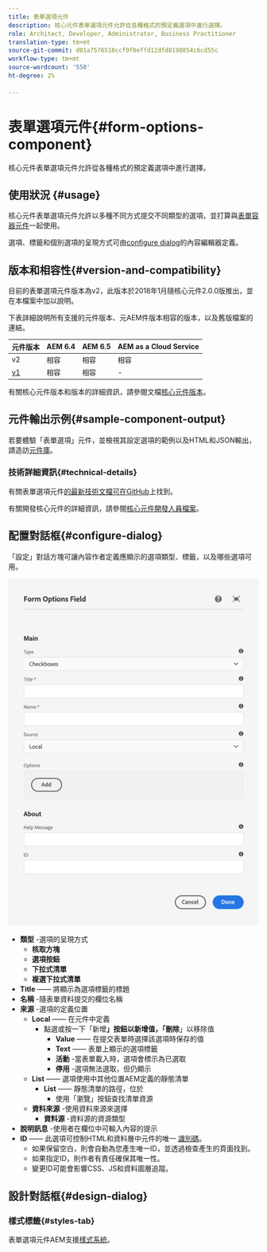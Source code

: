 ```yaml
---
title: 表單選項元件
description: 核心元件表單選項元件允許從各種格式的預定義選項中進行選擇。
role: Architect, Developer, Administrator, Business Practitioner
translation-type: tm+mt
source-git-commit: d01a7576518ccf9f0effd12dfd8198854c6cd55c
workflow-type: tm+mt
source-wordcount: '550'
ht-degree: 2%

---
```



# 表單選項元件{#form-options-component}

核心元件表單選項元件允許從各種格式的預定義選項中進行選擇。

## 使用狀況 {#usage}

核心元件表單選項元件允許以多種不同方式提交不同類型的選項，並打算與[表單容器元件](form-container.md)一起使用。

選項、標籤和個別選項的呈現方式可由[configure dialog](#configure-dialog)的內容編輯器定義。

## 版本和相容性{#version-and-compatibility}

目前的表單選項元件版本為v2，此版本於2018年1月隨核心元件2.0.0版推出，並在本檔案中加以說明。

下表詳細說明所有支援的元件版本、元AEM件版本相容的版本，以及舊版檔案的連結。

| 元件版本 | AEM 6.4 | AEM 6.5 | AEM as a Cloud Service  |
|--- |--- |--- |---|
| v2 | 相容 | 相容 | 相容 |
| [v1](/help/components/v1/form-options-v1.md) | 相容 | 相容 | - |

有關核心元件版本和版本的詳細資訊，請參閱文檔[核心元件版本](/help/versions.md)。

## 元件輸出示例{#sample-component-output}

若要體驗「表單選項」元件，並檢視其設定選項的範例以及HTML和JSON輸出，請造訪[元件庫](https://adobe.com/go/aem_cmp_library_form_options)。

### 技術詳細資訊{#technical-details}

有關表單選項元件[的最新技術文檔可在GitHub](https://adobe.com/go/aem_cmp_tech_form_options_v2)上找到。

有關開發核心元件的詳細資訊，請參閱[核心元件開發人員檔案](/help/developing/overview.md)。

## 配置對話框{#configure-dialog}

「設定」對話方塊可讓內容作者定義應顯示的選項類型、標籤，以及哪些選項可用。

![表單選項元件的編輯對話框](/help/assets/form-options-edit.png)

* **類型** -選項的呈現方式
   * **核取方塊**
   * **選項按鈕**
   * **下拉式清單**
   * **複選下拉式清單**
* **Title**  —— 將顯示為選項標籤的標題
* **名稱** -隨表單資料提交的欄位名稱
* **來源** -選項的定義位置
   * **Local**  —— 在元件中定義
      * 點選或按一下「新增&#x200B;****」按鈕以新增值，「刪除&#x200B;****」以移除值
         * **Value**  —— 在提交表單時選擇該選項時保存的值
         * **Text**  —— 表單上顯示的選項標籤
         * **活動** -當表單載入時，選項會標示為已選取
         * **停用** -選項無法選取，但仍顯示
   * **List**  —— 選項使用中其他位置AEM定義的靜態清單
      * **List**  —— 靜態清單的路徑，位於
         * 使用「瀏覽」按鈕查找清單資源
   * **資料來源** -使用資料來源來選擇
      * **資料源** -資料源的資源類型
* **說明訊息** -使用者在欄位中可輸入內容的提示
* **ID**  —— 此選項可控制HTML和資料層中元件的唯一 [識別碼](/help/developing/data-layer/overview.md)。
   * 如果保留空白，則會自動為您產生唯一ID，並透過檢查產生的頁面找到。
   * 如果指定ID，則作者有責任確保其唯一性。
   * 變更ID可能會影響CSS、JS和資料圖層追蹤。

## 設計對話框{#design-dialog}

### 樣式標籤{#styles-tab}

表單選項元件AEM支援[樣式系統](/help/get-started/authoring.md#component-styling)。
